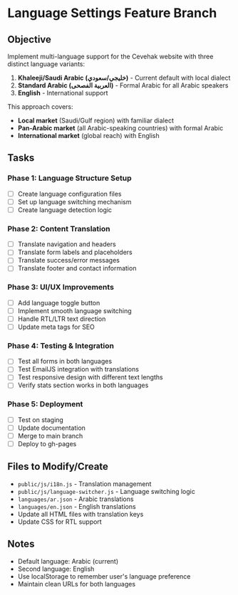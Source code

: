 # Language Settings Feature Branch

## Objective
Implement multi-language support for the Cevehak website with three distinct language variants:

1. **Khaleeji/Saudi Arabic (خليجي/سعودي)** - Current default with local dialect
2. **Standard Arabic (العربية الفصحى)** - Formal Arabic for all Arabic speakers  
3. **English** - International support

This approach covers:
- **Local market** (Saudi/Gulf region) with familiar dialect
- **Pan-Arabic market** (all Arabic-speaking countries) with formal Arabic  
- **International market** (global reach) with English

## Tasks

### Phase 1: Language Structure Setup
- [ ] Create language configuration files
- [ ] Set up language switching mechanism
- [ ] Create language detection logic

### Phase 2: Content Translation
- [ ] Translate navigation and headers
- [ ] Translate form labels and placeholders  
- [ ] Translate success/error messages
- [ ] Translate footer and contact information

### Phase 3: UI/UX Improvements
- [ ] Add language toggle button
- [ ] Implement smooth language switching
- [ ] Handle RTL/LTR text direction
- [ ] Update meta tags for SEO

### Phase 4: Testing & Integration
- [ ] Test all forms in both languages
- [ ] Test EmailJS integration with translations
- [ ] Test responsive design with different text lengths
- [ ] Verify stats section works in both languages

### Phase 5: Deployment
- [ ] Test on staging
- [ ] Update documentation
- [ ] Merge to main branch
- [ ] Deploy to gh-pages

## Files to Modify/Create
- `public/js/i18n.js` - Translation management
- `public/js/language-switcher.js` - Language switching logic
- `languages/ar.json` - Arabic translations
- `languages/en.json` - English translations
- Update all HTML files with translation keys
- Update CSS for RTL support

## Notes
- Default language: Arabic (current)
- Second language: English
- Use localStorage to remember user's language preference
- Maintain clean URLs for both languages
